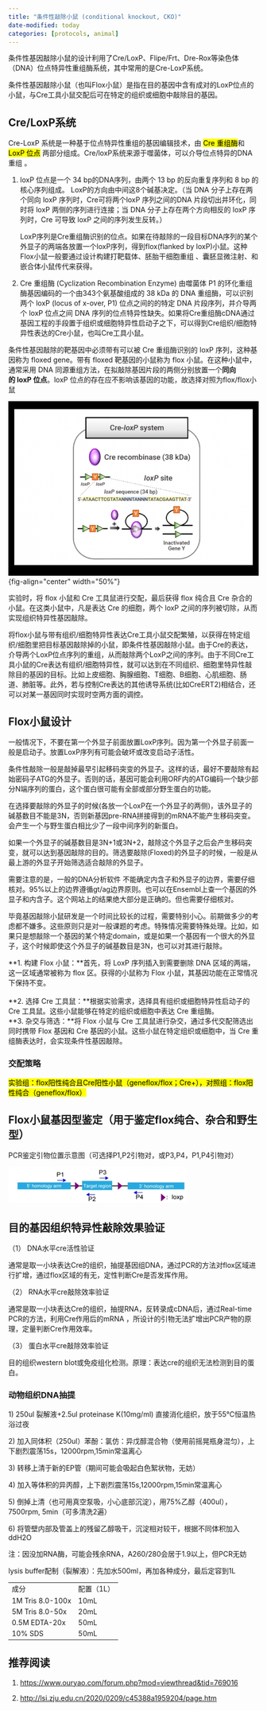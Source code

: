 ```yaml
---
title: "条件性敲除小鼠 (conditional knockout, CKO)"
date-modified: today
categories: [protocols, animal]
---
```


条件性基因敲除小鼠的设计利用了Cre/LoxP、Flipe/Frt、Dre-Rox等染色体（DNA）位点特异性重组酶系统，其中常用的是Cre-LoxP系统。

条件性基因敲除小鼠（也叫Flox小鼠）是指在目的基因中含有成对的LoxP位点的小鼠，与Cre工具小鼠交配后可在特定的组织或细胞中敲除目的基因。

## Cre/LoxP系统

Cre-LoxP 系统是一种基于位点特异性重组的基因编辑技术，由 <mark>Cre 重组酶</mark>和<mark>LoxP 位点</mark> 两部分组成。Cre/loxP系统来源于噬菌体，可以介导位点特异的DNA重组 。

1.  loxP 位点是一个 34 bp的DNA序列，由两个 13 bp 的反向重复序列和 8 bp 的核心序列组成。 LoxP的方向由中间这8个碱基决定。（当 DNA 分子上存在两个同向 loxP 序列时，Cre可将两个loxP 序列之间的DNA 片段切出并环化，同时将 loxP 两侧的序列进行连接；当 DNA 分子上存在两个方向相反的 loxP 序列时，Cre 可导致 loxP 之间的序列发生反转。）

    LoxP序列是Cre重组酶识别的位点。如果在待敲除的一段目标DNA序列的某个外显子的两端各放置一个loxP序列，得到flox(flanked by loxP)小鼠。这种Flox小鼠一般要通过设计构建打靶载体、胚胎干细胞重组 、囊胚显微注射、和嵌合体小鼠传代来获得。

2.  Cre 重组酶 (Cyclization Recombination Enzyme) 由噬菌体 P1 的环化重组酶基因编码的一个由343个氨基酸组成的 38 kDa 的 DNA 重组酶，可以识别两个 loxP (locus of x-over, P1) 位点之间的的特定 DNA 片段序列，并介导两个 loxP 位点之间 DNA 序列的位点特异性缺失。如果将Cre重组酶cDNA通过基因工程的手段置于组织或细胞特异性启动子之下，可以得到Cre组织/细胞特异性表达的Cre小鼠，也叫Cre工具小鼠。

条件性基因敲除的靶基因中必须带有可以被 Cre 重组酶识别的 loxP 序列，这种基因称为 floxed gene。带有 floxed 靶基因的小鼠称为 flox 小鼠。在这种小鼠中，通常采用 DNA 同源重组方法，在拟敲除基因片段的两侧分别放置一个**同向的 loxP 位点**。loxP 位点的存在应不影响该基因的功能，故选择对照为flox/flox小鼠

![](images/Cre-LoxP.jpg){fig-align="center" width="50%"}

实验时，将 flox 小鼠和 Cre 工具鼠进行交配，最后获得 flox 纯合且 Cre 杂合的小鼠。在这类小鼠中，凡是表达 Cre 的细胞，两个 loxP 之间的序列被切除，从而实现组织特异性基因敲除。

将flox小鼠与带有组织/细胞特异性表达Cre工具小鼠交配繁殖，以获得在特定组织/细胞里把目标基因敲除掉的小鼠，即条件性基因敲除小鼠。由于Cre的表达，介导两个LoxP位点序列的重组，从而敲除两个LoxP之间的序列。由于不同Cre工具小鼠的Cre表达有组织/细胞特异性，就可以达到在不同组织、细胞里特异性敲除目的基因的目标。比如上皮细胞、胸腺细胞、T细胞、B细胞、心肌细胞、肠道、肺脏等。此外，若与控制Cre表达的其他诱导系统(比如CreERT2)相结合，还可以对某一基因同时实现时空两方面的调控。

## Flox小鼠设计

一般情况下，不要在第一个外显子前面放置LoxP序列。因为第一个外显子前面一般是启动子。放置LoxP序列有可能会破坏或改变启动子活性。

条件性敲除一般是敲掉最早引起移码突变的外显子。这样的话，最好不要敲除有起始密码子ATG的外显子。否则的话，基因可能会利用ORF内的ATG编码一个缺少部分N端序列的蛋白，这个蛋白很可能有全部或部分野生蛋白的功能。

在选择要敲除的外显子的时候(各放一个LoxP在一个外显子的两侧)，该外显子的碱基数目不能是3N，否则新基因pre-RNA拼接得到的mRNA不能产生移码突变。会产生一个与野生蛋白相比少了一段中间序列的新蛋白。

如果一个外显子的碱基数目是3N+1或3N+2，敲除这个外显子之后会产生移码突变，就可以达到基因敲除的目的。筛选要敲除(Floxed)的外显子的时候，一般是从最上游的外显子开始筛选适合敲除的外显子。

需要注意的是，一般的DNA分析软件 不能确定内含子和外显子的边界，需要仔细核对。95%以上的边界遵循gt/ag边界原则。也可以在Ensembl上查一个基因的外显子和内含子。这个网站上的结果绝大部分是正确的。但也需要仔细核对。

毕竟基因敲除小鼠研发是一个时间比较长的过程，需要特别小心。前期做多少的考虑都不嫌多。这些原则只是对一般课题的考虑。特殊情况需要特殊处理。比如，如果只是想敲除一个基因的某个特定domain，或是如果一个基因有一个很大的外显子，这个时候即使这个外显子的碱基数目是3N，也可以对其进行敲除。

**1. 构建 Flox 小鼠：**首先，将 LoxP 序列插入到需要删除 DNA 区域的两端，这一区域通常被称为 flox 区。获得的小鼠称为 Flox 小鼠，其基因功能在正常情况下保持不变。\
\
**2. 选择 Cre 工具鼠：**根据实验需求，选择具有组织或细胞特异性启动子的 Cre 工具鼠。这些小鼠能够在特定的组织或细胞中表达 Cre 重组酶。\
**3. 杂交与筛选：**将 Flox 小鼠与 Cre 工具鼠进行杂交，通过多代交配筛选出同时携带 Flox 基因和 Cre 基因的小鼠。这些小鼠在特定组织或细胞中，当 Cre 重组酶表达时，会实现条件性基因敲除。

### 交配策略

<mark>实验组：flox阳性纯合且Cre阳性小鼠（geneflox/flox；Cre+），对照组：flox阳性纯合（geneflox/flox）</mark>

## Flox小鼠基因型鉴定（用于鉴定flox纯合、杂合和野生型）

PCR鉴定引物位置示意图（可选择P1,P2引物对，或P3,P4，P1,P4引物对）

![](images/Flox小鼠基因型鉴定.jpg)

## 目的基因组织特异性敲除效果验证

（1） DNA水平cre活性验证

通常是取一小块表达Cre的组织，抽提基因组DNA，通过PCR的方法对flox区域进行扩增，通过flox区域的有无，定性判断Cre是否发挥作用。

（2） RNA水平cre敲除效率验证

通常是取一小块表达Cre的组织，抽提RNA，反转录成cDNA后，通过Real-time PCR的方法，利用Cre作用后的mRNA ，所设计的引物无法扩增出PCR产物的原理，定量判断Cre作用效率。

（3） 蛋白水平cre敲除效率验证

目的组织western blot或免疫组化检测。原理：表达cre的组织无法检测到目的蛋白。

### 动物组织DNA抽提

1) 250ul 裂解液+2.5ul proteinase K(10mg/ml) 直接消化组织，放于55℃恒温热浴过夜

2) 加入同体积（250ul）苯酚：氯仿：异戊醇混合物（使用前摇晃瓶身混匀），上下剧烈震荡15s，12000rpm,15min常温离心

3) 转移上清于新的EP管（期间可能会吸起白色絮状物，无妨）

4) 加入等体积的异丙醇，上下剧烈震荡15s,12000rpm,15min常温离心

5) 倒掉上清（也可用真空泵吸，小心底部沉淀），用75%乙醇（400ul），7500rpm, 5min（可多清洗2遍）

6) 将管壁内部及管盖上的残留乙醇吸干，沉淀相对较干，根据不同体积加入ddH2O

注：因没加RNA酶，可能会残余RNA，A260/280会居于1.9以上，但PCR无妨

lysis buffer配制（裂解液）：先加水500ml，再加各种成分，最后定容到1L

|                  |            |
|------------------|------------|
| 成分             | 配置（1L） |
| 1M Tris 8.0-100x | 10mL       |
| 5M Tris 8.0-50x  | 20mL       |
| 0.5M EDTA-20x    | 50mL       |
| 10% SDS          | 50mL       |

## 推荐阅读

1.  <https://www.ouryao.com/forum.php?mod=viewthread&tid=769016>

2.  <http://lsi.zju.edu.cn/2020/0209/c45388a1959204/page.htm>
